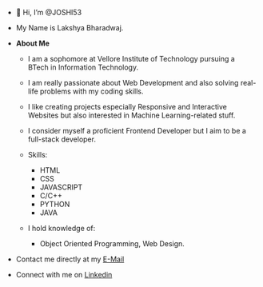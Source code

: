 - 👋 Hi, I’m @JOSHI53
- My Name is Lakshya Bharadwaj.

- **About Me**
    - I am a sophomore at Vellore Institute of Technology pursuing a BTech in Information Technology.

    - I am really passionate about Web Development and also solving real-life problems with my coding skills.

    - I like creating projects especially Responsive and Interactive Websites but also interested in Machine Learning-related stuff.

    - I consider myself a proficient Frontend Developer but I aim to be a full-stack developer.

    - Skills: 
        - HTML  
        - CSS  
        - JAVASCRIPT
        - C/C++  
        - PYTHON  
        - JAVA

    - I hold knowledge of:
        - Object Oriented Programming, Web Design.

    
- Contact me directly at my [E-Mail](lbharadwaj53@gmail.com)
- Connect with me on [Linkedin](https://www.linkedin.com/in/joshi53/)

<!---
JOSHI53/JOSHI53 is a ✨ special ✨ repository because its `README.md` (this file) appears on your GitHub profile.
You can click the Preview link to take a look at your changes.
--->
